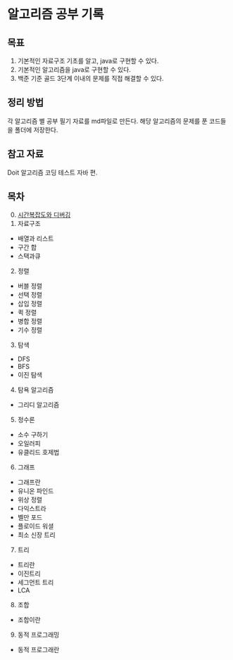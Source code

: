 # 알고리즘 공부 기록

>>
## 목표
1. 기본적인 자료구조 기초를 알고, java로 구현할 수 있다.
2. 기본적인 알고리즘을 java로 구현할 수 있다.
3. 백준 기준 골드 3단계 이내의 문제를 직접 해결할 수 있다.


## 정리 방법
각 알고리즘 별 공부 필기 자료를 md파일로 만든다.
해당 알고리즘의 문제를 푼 코드들을 폴더에 저장한다.


## 참고 자료
Doit 알고리즘 코딩 테스트 자바 편.


## 목차
0. [시간복잡도와 디버깅](https://github.com/hongjaewonP/Algorithm/blob/main/0_test.md)
1. 자료구조
  - 배열과 리스트
  - 구간 합
  - 스택과큐
2. 정렬
  - 버블 정렬
  - 선택 정렬
  - 삽입 정렬
  - 퀵 정렬
  - 병합 정렬
  - 기수 정렬
3. 탐색
  - DFS
  - BFS
  - 이진 탐색
4. 탐욕 알고리즘
  - 그리디 알고리즘
5. 정수론
  - 소수 구하기
  - 오일러피
  - 유클리드 호제법
6. 그래프
  - 그래프란
  - 유니온 파인드
  - 위상 정렬
  - 다익스트라
  - 벨만 포드
  - 플로이드 워셜
  - 최소 신장 트리
7. 트리
  - 트리란
  - 이진트리
  - 세그먼트 트리
  - LCA
8. 조합
  - 조합이란
9. 동적 프로그래밍
  - 동적 프로그래란
